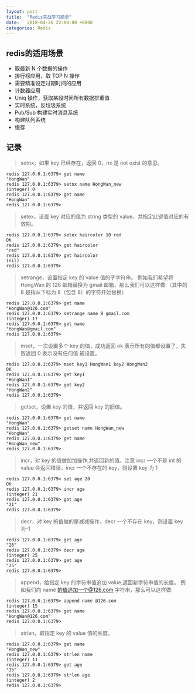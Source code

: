 ```yaml
---
layout: post
title:  "Redis实战学习摘录"
date:   2018-04-26 22:00:00 +0800
categories: Redis
---
```


## redis的适用场景

- 取最新 N 个数据的操作
- 排行榜应用，取 TOP N 操作
- 需要精准设定过期时间的应用
- 计数器应用
- Uniq 操作，获取某段时间所有数据排重值
- 实时系统，反垃圾系统
- Pub/Sub 构建实时消息系统
- 构建队列系统
- 缓存

## 记录

> setnx，如果 key 已经存在，返回 0，nx 是 not exist 的意思。

```
redis 127.0.0.1:6379> get name
"HongWan"
redis 127.0.0.1:6379> setnx name HongWan_new
(integer) 0
redis 127.0.0.1:6379> get name
"HongWan"
redis 127.0.0.1:6379>
```



> setex，设置 key 对应的值为 string 类型的 value，并指定此键值对应的有效期。

```
redis 127.0.0.1:6379> setex haircolor 10 red
OK
redis 127.0.0.1:6379> get haircolor
"red"
redis 127.0.0.1:6379> get haircolor
(nil)
redis 127.0.0.1:6379>
```

> setrange，设置指定 key 的 value 值的子字符串。
> 例如我们希望将 HongWan 的 126 邮箱替换为 gmail 邮箱，那么我们可以这样做:（其中的 8 是指从下标为 8（包含 8）的字符开始替换）

```
redis 127.0.0.1:6379> get name
"HongWan@126.com"
redis 127.0.0.1:6379> setrange name 8 gmail.com
(integer) 17
redis 127.0.0.1:6379> get name
"HongWan@gmail.com"
redis 127.0.0.1:6379>
```

> mset，一次设置多个 key 的值，成功返回 ok 表示所有的值都设置了，失败返回 0 表示没有任何值
> 被设置。

```
redis 127.0.0.1:6379> mset key1 HongWan1 key2 HongWan2
OK
redis 127.0.0.1:6379> get key1
"HongWan1"
redis 127.0.0.1:6379> get key2
"HongWan2"
redis 127.0.0.1:6379>
```

> getset，设置 key 的值，并返回 key 的旧值。

```
redis 127.0.0.1:6379> get name
"HongWan"
redis 127.0.0.1:6379> getset name HongWan_new
"HongWan"
redis 127.0.0.1:6379> get name
"HongWan_new"
redis 127.0.0.1:6379>
```

> incr，对 key 的值做加加操作,并返回新的值。注意 incr 一个不是 int 的 value 会返回错误，incr 一个不存在的 key，则设置 key 为 1

```
redis 127.0.0.1:6379> set age 20
OK
redis 127.0.0.1:6379> incr age
(integer) 21
redis 127.0.0.1:6379> get age
"21"
redis 127.0.0.1:6379>
```

> decr，对 key 的值做的是减减操作，decr 一个不存在 key，则设置 key 为-1

```
redis 127.0.0.1:6379> get age
"26"
redis 127.0.0.1:6379> decr age
(integer) 25
redis 127.0.0.1:6379> get age
"25"
redis 127.0.0.1:6379>
```

> append，给指定 key 的字符串值追加 value,返回新字符串值的长度。
> 例如我们向 name 的值追加一个@126.com 字符串，那么可以这样做:

```
redis 127.0.0.1:6379> append name @126.com
(integer) 15
redis 127.0.0.1:6379> get name
"HongWan@126.com"
redis 127.0.0.1:6379>
```

> strlen，取指定 key 的 value 值的长度。

```
redis 127.0.0.1:6379> get name
"HongWan_new"
redis 127.0.0.1:6379> strlen name
(integer) 11
redis 127.0.0.1:6379> get age
"15"
redis 127.0.0.1:6379> strlen age
(integer) 2
redis 127.0.0.1:6379>
```